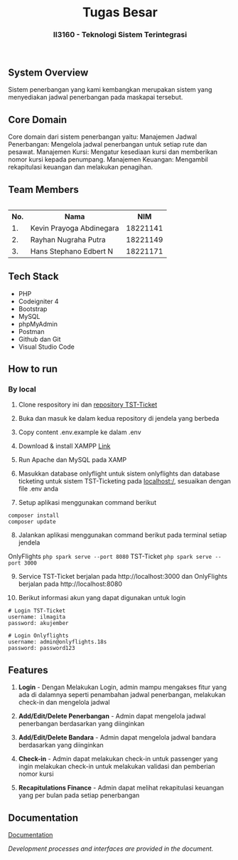 <div align="center">
    <h1>Tugas Besar</h1>
    <h3>II3160 - Teknologi Sistem Terintegrasi</h3>
</div>
<br>

## System Overview

Sistem penerbangan yang kami kembangkan merupakan sistem yang menyediakan jadwal penerbangan pada maskapai tersebut.

## Core Domain

<table>Core domain dari sistem penerbangan yaitu:
  <tr>
    Manajemen Jadwal Penerbangan: Mengelola jadwal penerbangan untuk setiap rute dan pesawat.
  </tr>
  <tr>
    Manajemen Kursi: Mengatur kesediaan kursi dan memberikan nomor kursi kepada penumpang.
  </tr>
  <tr>
    Manajemen Keuangan: Mengambil rekapitulasi keuangan dan melakukan penagihan.
  </tr>

## Team Members

<table>
    <tr align="center">
        <th>No.</th>
        <th>Nama</th>
        <th>NIM</th>
    </tr>
    <tr>
        <td>1.</td>
        <td>Kevin Prayoga Abdinegara</td>
        <td>18221141</td>
    </tr>
    <tr>
        <td>2.</td>
        <td>Rayhan Nugraha Putra</td>
        <td>18221149</td>
    </tr>
    <tr>
        <td>3.</td>
        <td>Hans Stephano Edbert N</td>
        <td>18221171</td>
    </tr>
</table>

## Tech Stack

- PHP
- Codeigniter 4 
- Bootstrap
- MySQL
- phpMyAdmin
- Postman
- Github dan Git
- Visual Studio Code

## How to run

### By local

1. Clone respository ini dan [repository TST-Ticket]([https://github.com/SirRay03/TST-Air](https://github.com/kevinprayoga/TST-Ticket))

2. Buka dan masuk ke dalam kedua repository di jendela yang berbeda

3. Copy content .env.example ke dalam .env

4. Download & install XAMPP [Link](https://www.apachefriends.org/)

5. Run Apache dan MySQL pada XAMP

6. Masukkan database onlyflight untuk sistem onlyflights dan database ticketing untuk sistem TST-Ticketing pada [localhost:/](http://localhost/phpmyadmin), sesuaikan dengan file .env anda

7. Setup aplikasi menggunakan command berikut

```
composer install
composer update
```

8. Jalankan aplikasi menggunakan command berikut pada terminal setiap jendela

OnlyFlights ```php spark serve --port 8080```
TST-Ticket  ```php spark serve --port 3000```

9. Service TST-Ticket berjalan pada http://localhost:3000 dan OnlyFlights berjalan pada http://localhost:8080

10. Berikut informasi akun yang dapat digunakan untuk login
```
# Login TST-Ticket
username: ilmagita
password: akujember

# Login Onlyflights
username: admin@onlyflights.18s
password: password123
```

## Features

1. **Login** - Dengan Melakukan Login, admin mampu mengakses fitur yang ada di dalamnya seperti penambahan jadwal penerbangan, melakukan check-in dan mengelola jadwal

2. **Add/Edit/Delete Penerbangan** - Admin dapat mengelola jadwal penerbangan berdasarkan yang diinginkan

3. **Add/Edit/Delete Bandara** - Admin dapat mengelola jadwal bandara berdasarkan yang diinginkan

4. **Check-in** - Admin dapat melakukan check-in untuk passenger yang ingin melakukan check-in untuk melakukan validasi dan pemberian nomor kursi

6. **Recapitulations Finance** - Admin dapat melihat rekapitulasi keuangan yang per bulan pada setiap penerbangan


## Documentation
[Documentation]([https://docs.google.com/document/d/11VVUq3s6EbKkoQnYY_Sl7ymabZufGoWuneDM68WyuzY](https://docs.google.com/document/d/1FnAY38R1CNYTHnfE0iYoWzLuyNaCG9eu3U7hV4vAC2U/edit?usp=sharing)https://docs.google.com/document/d/1FnAY38R1CNYTHnfE0iYoWzLuyNaCG9eu3U7hV4vAC2U/edit?usp=sharing)

*Development processes and interfaces are provided in the document.*
